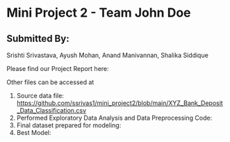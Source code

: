# Mini Project 2 - Team John Doe

## Submitted By: 
Srishti Srivastava, Ayush Mohan, Anand Manivannan, Shalika Siddique

Please find our Project Report here: 

Other files can be accessed at <br />
1. Source data file: https://github.com/ssrivas1/mini_project2/blob/main/XYZ_Bank_Deposit_Data_Classification.csv <br />
2. Performed Exploratory Data Analysis and Data Preprocessing Code: <br />
3. Final dataset prepared for modeling: <br />
4. Best Model: <br />





